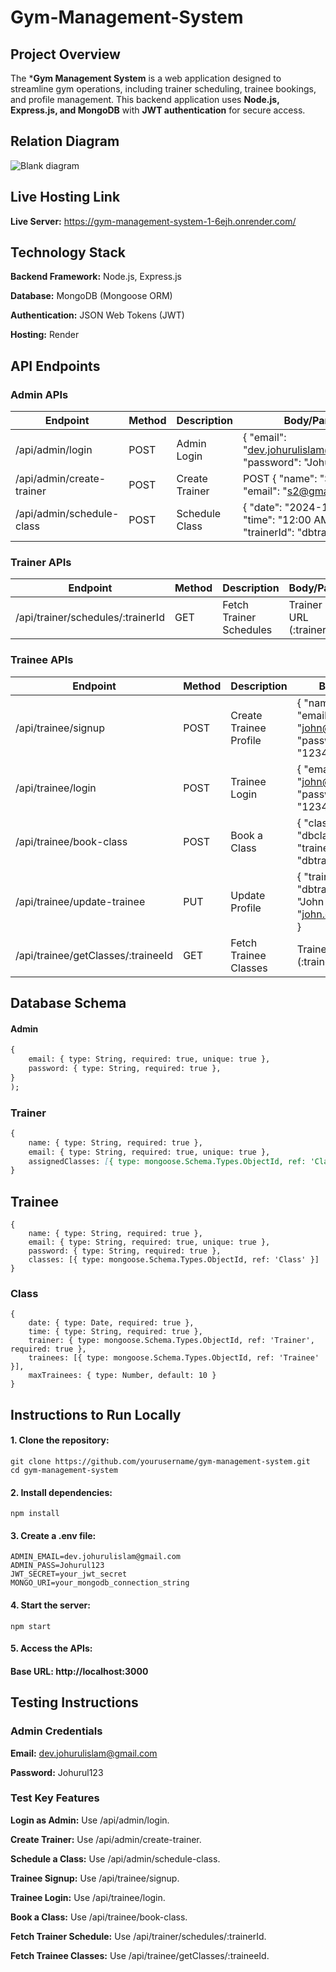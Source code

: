 # Gym-Management-System

## Project Overview
The ***Gym Management System** is a web application designed to streamline gym operations, including trainer scheduling, trainee bookings, and profile management. This backend application uses **Node.js, Express.js, and MongoDB** with **JWT authentication** for secure access.
## Relation Diagram
![Blank diagram](https://github.com/user-attachments/assets/5f1640b6-5747-4006-9913-fe6a43db0b59)
## Live Hosting Link
**Live Server:** https://gym-management-system-1-6ejh.onrender.com/
## Technology Stack
**Backend Framework:** Node.js, Express.js

**Database:** MongoDB (Mongoose ORM)

**Authentication:** JSON Web Tokens (JWT)

**Hosting:** Render

## API Endpoints
### Admin APIs
|        Endpoint        |       Method      | Description      |                                                Body/Params                                                    |
|------------------------|-------------------|------------------|---------------------------------------------------------------------------------------------------------------|
|   /api/admin/login        |  POST  |  Admin Login  |  { "email": "dev.johurulislam@gmail.com", "password": "Johurul123" }  |
|   /api/admin/create-trainer |  POST |  Create Trainer  |  POST	{ "name": "Sohag2", "email": "s2@gmail.com" }  |
|  /api/admin/schedule-class  |  POST |  Schedule Class	 |  { "date": "2024-12-15", "time": "12:00 AM", "trainerId": "dbtrainerId" }  |

### Trainer APIs
|        Endpoint        |       Method      | Description      |                                                Body/Params                                                    |
|------------------------|-------------------|------------------|---------------------------------------------------------------------------------------------------------------|
|  /api/trainer/schedules/:trainerId  |	GET	 |  Fetch Trainer Schedules  |	Trainer ID in URL (:trainerId)  |

### Trainee APIs
|        Endpoint        |       Method      | Description      |                                                Body/Params                                                    |
|------------------------|-------------------|------------------|---------------------------------------------------------------------------------------------------------------|
|  /api/trainee/signup  |	POST	|  Create Trainee Profile  |	{ "name": "John", "email": "john@gmail.com", "password": "123456" }  |
|  /api/trainee/login	|  POST	|  Trainee Login  |	{ "email": "john@gmail.com", "password": "123456" }  |
|  /api/trainee/book-class  |	POST  |	Book a Class  |	 { "classId": "dbclassId", "traineeId": "dbtraineeId" }  |
|  /api/trainee/update-trainee	|  PUT  |	Update Profile  |	{ "traineeId": "dbtraineeId", "name": "John Doe", "email": "john.doe@gmail.com" }  |
|  /api/trainee/getClasses/:traineeId	|  GET  |	Fetch Trainee Classes |	Trainee ID in URL (:traineeId)  |

## Database Schema
#### Admin
```markdown
{
    email: { type: String, required: true, unique: true },
    password: { type: String, required: true },
}
);
```


### Trainer
```markdown
{
    name: { type: String, required: true },
    email: { type: String, required: true, unique: true },
    assignedClasses: [{ type: mongoose.Schema.Types.ObjectId, ref: 'Class' }]
}
```
## Trainee
```
{
    name: { type: String, required: true },
    email: { type: String, required: true, unique: true },
    password: { type: String, required: true },
    classes: [{ type: mongoose.Schema.Types.ObjectId, ref: 'Class' }]
}
```
### Class

```
{
    date: { type: Date, required: true },
    time: { type: String, required: true },
    trainer: { type: mongoose.Schema.Types.ObjectId, ref: 'Trainer', required: true },
    trainees: [{ type: mongoose.Schema.Types.ObjectId, ref: 'Trainee' }],
    maxTrainees: { type: Number, default: 10 }
}
```
## Instructions to Run Locally
#### 1. Clone the repository:
```
git clone https://github.com/yourusername/gym-management-system.git
cd gym-management-system
```
#### 2. Install dependencies:
```
npm install
```
#### 3. Create a .env file:
```
ADMIN_EMAIL=dev.johurulislam@gmail.com
ADMIN_PASS=Johurul123
JWT_SECRET=your_jwt_secret
MONGO_URI=your_mongodb_connection_string
```
#### 4. Start the server:
```
npm start
```
#### 5. Access the APIs:

#### Base URL: http://localhost:3000


## Testing Instructions

### Admin Credentials

**Email:** dev.johurulislam@gmail.com

**Password:** Johurul123

### Test Key Features

**Login as Admin:** Use /api/admin/login.

**Create Trainer:** Use /api/admin/create-trainer.

**Schedule a Class:** Use /api/admin/schedule-class.

**Trainee Signup:** Use /api/trainee/signup.

**Trainee Login:** Use /api/trainee/login.

**Book a Class:** Use /api/trainee/book-class.

**Fetch Trainer Schedule:** Use /api/trainer/schedules/:trainerId.

**Fetch Trainee Classes:** Use /api/trainee/getClasses/:traineeId.




